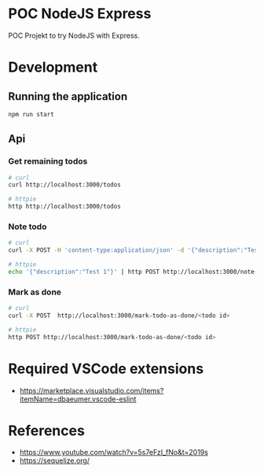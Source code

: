 # POC NodeJS Express

POC Projekt to try NodeJS with Express.

# Development

## Running the application

```sh
npm run start
```

## Api

### Get remaining todos

```sh
# curl
curl http://localhost:3000/todos

# httpie
http http://localhost:3000/todos
```

### Note todo

```sh
# curl
curl -X POST -H 'content-type:application/json' -d '{"description":"Test 1"}' http://localhost:3000/note-todo

# httpie
echo '{"description":"Test 1"}' | http POST http://localhost:3000/note-todo
```

### Mark as done

```sh
# curl
curl -X POST  http://localhost:3000/mark-todo-as-done/<todo id>

# httpie
http POST http://localhost:3000/mark-todo-as-done/<todo id>
```

# Required VSCode extensions
- https://marketplace.visualstudio.com/items?itemName=dbaeumer.vscode-eslint

# References

-   https://www.youtube.com/watch?v=5s7eFzI_fNo&t=2019s
-   https://sequelize.org/
